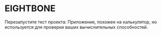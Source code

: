 # EIGHTBONE
Перезапустите тест проекта:
Приложение, похожее на калькулятор, но используется для проверки ваших вычислительных способностей.
